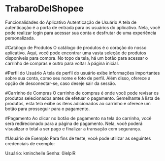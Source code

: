# TrabaroDelShopee
Funcionalidades do Aplicativo
Autenticação de Usuário
A tela de autenticação é a porta de entrada para os usuários do aplicativo. Nela, você pode realizar login para acessar sua conta e desfrutar de uma experiência personalizada.


#Catálogo de Produtos
O catálogo de produtos é o coração do nosso aplicativo. Aqui, você pode encontrar uma vasta seleção de produtos disponíveis para compra. No topo da tela, há um botão para acessar o carrinho de compras e outro para voltar à página inicial.


#Perfil do Usuário
A tela de perfil do usuário exibe informações importantes sobre sua conta, como seu nome e foto de perfil. Além disso, oferece a opção de desconectar-se, caso deseje sair da sessão.


#Carrinho de Compras
O carrinho de compras é onde você pode revisar os produtos selecionados antes de efetuar o pagamento. Semelhante à lista de produtos, esta tela exibe os itens adicionados ao carrinho e oferece um botão para prosseguir para o pagamento.


#Pagamento
Ao clicar no botão de pagamento na tela do carrinho, você será redirecionado para a página de pagamento. Nela, você poderá visualizar o total a ser pago e finalizar a transação com segurança.


#Usuário de Exemplo
Para fins de teste, você pode utilizar as seguintes credenciais de exemplo:

Usuário: kminchelle
Senha: 0lelplR
